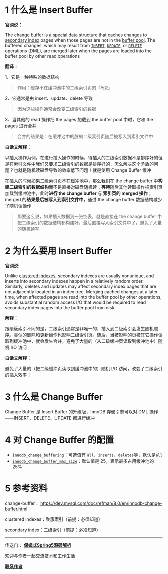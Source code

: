 # 1 什么是 Insert Buffer

**官网说：**

The change buffer is a special data structure that caches changes to [secondary index](https://dev.mysql.com/doc/refman/8.0/en/glossary.html#glos_secondary_index) pages when those pages are not in the [buffer pool](https://dev.mysql.com/doc/refman/8.0/en/glossary.html#glos_buffer_pool). The buffered changes, which may result from [`INSERT`](https://dev.mysql.com/doc/refman/8.0/en/insert.html), [`UPDATE`](https://dev.mysql.com/doc/refman/8.0/en/update.html), or [`DELETE`](https://dev.mysql.com/doc/refman/8.0/en/delete.html) operations (DML), are merged later when the pages are loaded into the buffer pool by other read operations

**翻译：**

1、它是一种特殊的数据结构

> 作用：缓存不在缓冲池中的二级索引页的『`改变`』

2、它通常是由 insert、update、delete 导致

> 因为这些操作通常会改变二级索引的数据

3、当其他的 read 操作把 the pages 加载到 the buffer pool 中时，它和 the pages 进行合并

> 合并的结果是：在缓冲池中的脏的二级索引页随后被写入到索引文件中

**白话文解释：**

以插入操作为例，在进行插入操作的时候，待插入的二级索引数据不是排序好的但是在索引文件中我们又要求二级索引的数据是排序好的，怎么解决这个矛盾的问题？也就是随机读磁盘导致的效率低下问题！就是使用 Change Buffer 缓冲

在插入的时候如果二级索引页不在缓冲池中，那么我们在 the change buffer 中**构建二级索引的数据结构**而不是直接对磁盘随机读；**等待**随后其他读取操作把索引页加载到缓冲池中，此时**进行 the change buffer 与 索引页的 merged 操作**；merged 的**结果最后被写入到索引文件中**，通过 the change buffer 数据结构减少了随机读操作

> 那要这么说，如果插入数据到一张空表，就是直接在 the change buffer 中把二级索引的数据结构都构建好，最后直接写入索引文件中了，避免了大量的随机读写

# 2 为什么要用 Insert Buffer

**官网说:**

Unlike [clustered indexes](https://dev.mysql.com/doc/refman/8.0/en/glossary.html#glos_clustered_index), secondary indexes are usually nonunique, and inserts into secondary indexes happen in a relatively random order. Similarly, deletes and updates may affect secondary index pages that are not adjacently located in an index tree. Merging cached changes at a later time, when affected pages are read into the buffer pool by other operations, avoids substantial random access I/O that would be required to read secondary index pages into the buffer pool from disk

**解释：**

跟聚簇索引不同的是，二级索引通常是非唯一的，插入到二级索引会发生随机顺序。类似的删除和更新操作也影响二级索引页。随后，当被影响的页被其它操作读取到缓冲池中，就会发生合并，避免了大量的（从二级缓冲页读取到缓冲池中）随机 I/O 访问

**白话文解释：**

避免了大量的（把二级缓冲页读取到缓冲池中的）随机 I/O 访问，改变了二级索引的插入效率！

# 3 什么是 Change Buffer

Change Buffer 是 Insert Buffer 的升级版，InnoDB 存储引擎可以对 DML 操作——INSERT、DELETE、UPDATE 都进行缓冲

# 4 对 Change Buffer 的配置

* [`innodb_change_buffering`](https://dev.mysql.com/doc/refman/8.0/en/innodb-parameters.html#sysvar_innodb_change_buffering)：可选值有 `all`、`inserts`、`deletes`等，默认是`all`
* [`innodb_change_buffer_max_size`](https://dev.mysql.com/doc/refman/8.0/en/innodb-parameters.html#sysvar_innodb_change_buffer_max_size)：默认值是 25，表示最多占用缓冲池的 25%

# 5 参考资料

change-buffer： <a href="https://dev.mysql.com/doc/refman/8.0/en/innodb-change-buffer.html">https://dev.mysql.com/doc/refman/8.0/en/innodb-change-buffer.html</a>

clustered indexes：聚簇索引（前提：必须知道）

secondary index：二级索引（前提：必须知道）

---

传送门： <a href="https://gitee.com/firefish985/spring-framework-deepanalysis/tree/5.1.x#项目介绍">**保姆式Spring5源码解析**</a>

欢迎与作者一起交流技术和工作生活

<a href="https://gitee.com/firefish985/spring-framework-deepanalysis/tree/5.1.x#联系作者">**联系作者**</a>
